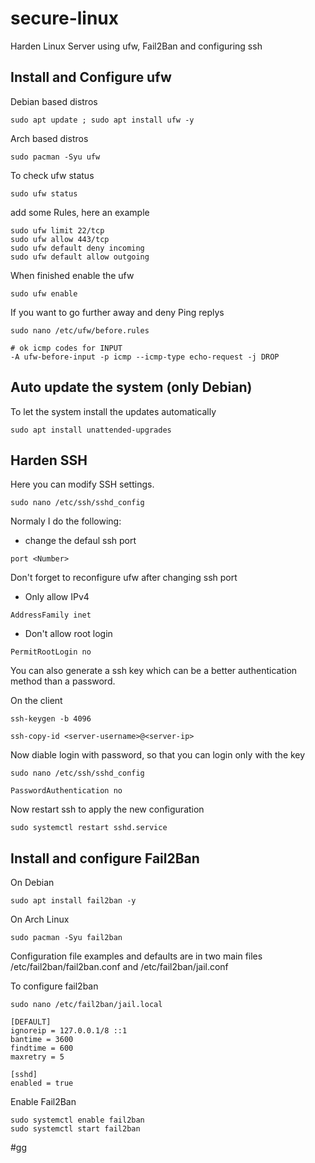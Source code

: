 # secure-linux
Harden Linux Server using ufw, Fail2Ban and configuring ssh



## Install and Configure ufw



Debian based distros

```
sudo apt update ; sudo apt install ufw -y
```


Arch based distros

```
sudo pacman -Syu ufw
```



To check ufw status

```
sudo ufw status
```


add some Rules, here an example

```
sudo ufw limit 22/tcp
sudo ufw allow 443/tcp
sudo ufw default deny incoming
sudo ufw default allow outgoing
```




When finished enable the ufw

```
sudo ufw enable
```




If you want to go further away and deny Ping replys

```
sudo nano /etc/ufw/before.rules
```




```
# ok icmp codes for INPUT
-A ufw-before-input -p icmp --icmp-type echo-request -j DROP
```



## Auto update the system (only Debian)


To let the system install the updates automatically

```
sudo apt install unattended-upgrades
```



## Harden SSH

Here you can modify SSH settings.
```
sudo nano /etc/ssh/sshd_config
```


Normaly I do the following:



* change the defaul ssh port

```
port <Number>
```

Don't forget to reconfigure ufw after changing ssh port



* Only allow IPv4

```
AddressFamily inet
```


* Don't allow root login

```
PermitRootLogin no
```



You can also generate a ssh key which can be a better authentication method than a password.

On the client

```
ssh-keygen -b 4096
```



```
ssh-copy-id <server-username>@<server-ip>
```


Now diable login with password, so that you can login only with the key

```
sudo nano /etc/ssh/sshd_config
```


```
PasswordAuthentication no
```


Now restart ssh to apply the new configuration

```
sudo systemctl restart sshd.service
```


## Install and configure Fail2Ban


On Debian

```
sudo apt install fail2ban -y
```


On Arch Linux

```
sudo pacman -Syu fail2ban
```


Configuration file examples and defaults are in two main files /etc/fail2ban/fail2ban.conf and /etc/fail2ban/jail.conf



To configure fail2ban

```
sudo nano /etc/fail2ban/jail.local
```


```
[DEFAULT]
ignoreip = 127.0.0.1/8 ::1
bantime = 3600
findtime = 600
maxretry = 5

[sshd]
enabled = true
```


Enable Fail2Ban
```
sudo systemctl enable fail2ban
sudo systemctl start fail2ban
```

#gg
